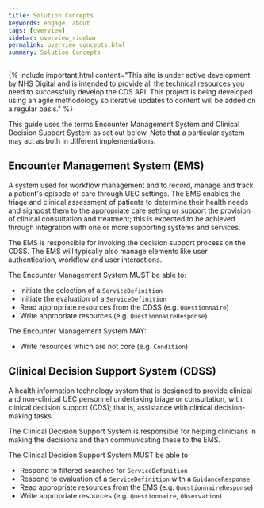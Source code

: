 ```yaml
---
title: Solution Concepts
keywords: engage, about
tags: [overview]
sidebar: overview_sidebar
permalink: overview_concepts.html
summary: Solution Concepts
---
```


{% include important.html content="This site is under active development by NHS Digital and is intended to provide all the technical resources you need to successfully develop the CDS API. This project is being developed using an agile methodology so iterative updates to content will be added on a regular basis." %}

This guide uses the terms Encounter Management System and Clinical Decision Support System as set out below. Note that a particular system may act as both in different implementations.

## Encounter Management System (EMS) ##

A system used for workflow management and to record, manage and track a patient's episode of care through UEC settings. The EMS enables the triage and clinical assessment of patients to determine their health needs and signpost them to the appropriate care setting or support the provision of clinical consultation and treatment; this is expected to be achieved through integration with one or more supporting systems and services. 

The EMS is responsible for invoking the decision support process on the CDSS. The EMS will typically also manage elements like user authentication, workflow and user interactions.

The Encounter Management System MUST be able to:
* Initiate the selection of a `ServiceDefinition`
* Initiate the evaluation of a `ServiceDefinition`
* Read appropriate resources from the CDSS (e.g. `Questionnaire`)
* Write appropriate resources (e.g. `QuestionnaireResponse`)

The Encounter Management System MAY:
* Write resources which are not core (e.g. `Condition`)


## Clinical Decision Support System (CDSS) ##

A health information technology system that is designed to provide clinical and non-clinical UEC personnel undertaking triage or consultation, with clinical decision support (CDS); that is, assistance with clinical decision-making tasks.

The Clinical Decision Support System is responsible for helping clinicians in making the decisions and then communicating these to the EMS.

The Clinical Decision Support System MUST be able to:
* Respond to filtered searches for `ServiceDefinition`
* Respond to evaluation of a `ServiceDefinition` with a `GuidanceResponse`
* Read appropriate resources from the EMS (e.g. `QuestionnaireResponse`)
* Write appropriate resources (e.g. `Questionnaire`, `Observation`)

